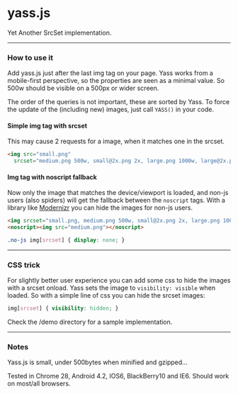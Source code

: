 yass.js
=========

Yet Another SrcSet implementation.


----

### How to use it

Add yass.js just after the last img tag on your page. 
Yass works from a mobile-first perspective, so the properties are seen as a minimal value.
So 500w should be visible on a 500px or wider screen.

The order of the queries is not important, these are sorted by Yass. To force the update of the (including new) images, just call `YASS()` in your code.

#### Simple img tag with srcset
This may cause 2 requests for a image, when it matches one in the srcset.
````html
<img src="small.png" 
  srcset="medium.png 500w, small@2x.png 2x, large.png 1000w, large@2x.png 1000w 2x">
````

#### Img tag with noscript fallback
Now only the image that matches the device/viewport is loaded, and non-js users (also spiders) 
will get the fallback between the `noscript` tags. With a library like [Modernizr](http://modernizr.com) you can hide 
the images for non-js users.

````html
<img srcset="small.png, medium.png 500w, small@2x.png 2x, large.png 1000w, large@2x.png 1000w 2x">
<noscript><img src="medium.png"></noscript>
````
````css
.no-js img[srcset] { display: none; }
````

----

### CSS trick

For slightly better user experience you can add some css to hide the images with a srcset onload.
Yass sets the image to `visibility: visible` when loaded. So with a simple line of css you can hide the srcset images:

````css
img[srcset] { visibility: hidden; }
````

Check the /demo directory for a sample implementation.

----

### Notes

Yass.js is small, under 500bytes when minified and gzipped...

Tested in Chrome 28, Android 4.2, IOS6, BlackBerry10 and IE6. Should work on most/all browsers.
